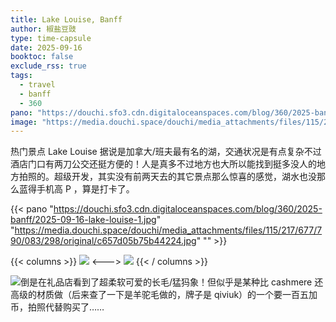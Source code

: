 ```yaml
---
title: Lake Louise, Banff
author: 椒盐豆豉
type: time-capsule
date: 2025-09-16
booktoc: false
exclude_rss: true
tags:
  - travel
  - banff
  - 360
pano: "https://douchi.sfo3.cdn.digitaloceanspaces.com/blog/360/2025-banff/2025-09-16-lake-louise-1.jpg"
image: "https://media.douchi.space/douchi/media_attachments/files/115/217/677/790/083/298/original/c657d05b75b44224.jpg"
---
```


热门景点 Lake Louise 据说是加拿大/班夫最有名的湖，交通状况是有点复杂不过酒店门口有两刀公交还挺方便的！人是真多不过地方也大所以能找到挺多没人的地方拍照的。超级开发，其实没有前两天去的其它景点那么惊喜的感觉，湖水也没那么蓝得手机高 P ，算是打卡了。

<!--more-->

{{< pano "https://douchi.sfo3.cdn.digitaloceanspaces.com/blog/360/2025-banff/2025-09-16-lake-louise-1.jpg" "https://media.douchi.space/douchi/media_attachments/files/115/217/677/790/083/298/original/c657d05b75b44224.jpg" "" >}}

{{< columns >}}
![](https://media.douchi.space/douchi/media_attachments/files/115/217/677/638/542/802/original/3df800652d48c9ad.jpg)
<--->
![](https://media.douchi.space/douchi/media_attachments/files/115/217/679/346/564/870/original/3eee90fb636ef586.jpg)
{{< / columns >}}

![倒是在礼品店看到了超柔软可爱的长毛/猛犸象！但似乎是某种比 cashmere 还高级的材质做（后来查了一下是羊驼毛做的，牌子是 qiviuk）的一个要一百五加币，拍照代替购买了……](https://media.douchi.space/douchi/media_attachments/files/115/216/016/014/437/781/original/ba119030e22db339.jpg)